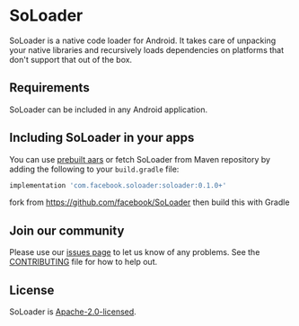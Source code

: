 # SoLoader
SoLoader is a native code loader for Android. It takes care of unpacking your native libraries
and recursively loads dependencies on platforms that don't support that out of the box.

## Requirements
SoLoader can be included in any Android application.

## Including SoLoader in your apps
You can use [prebuilt aars](https://github.com/facebook/soloader/releases/latest)
or fetch SoLoader from Maven repository by adding the following to your
`build.gradle` file:
```groovy
implementation 'com.facebook.soloader:soloader:0.1.0+'
```

fork from https://github.com/facebook/SoLoader
then build this with Gradle


## Join our community
Please use our [issues page](https://github.com/facebook/soloader/issues) to let us know of any problems.
See the [CONTRIBUTING](https://github.com/facebook/soloader/blob/master/CONTRIBUTING.md) file for how to
help out.

## License
SoLoader is [Apache-2.0-licensed](https://github.com/facebook/soloader/blob/master/LICENSE).
